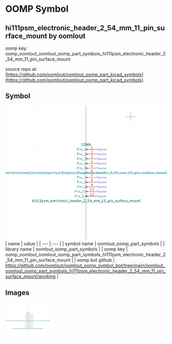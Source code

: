 # OOMP Symbol  
## hi111psm_electronic_header_2_54_mm_11_pin_surface_mount  by oomlout  
  
oomp key: oomp_oomlout_oomlout_oomp_part_symbols_hi111psm_electronic_header_2_54_mm_11_pin_surface_mount  
  
source repo at: [https://github.com/oomlout/oomlout_oomp_part_kicad_symbols](https://github.com/oomlout/oomlout_oomp_part_kicad_symbols)  
## Symbol  
  
[![working.png](working_600.png)](working.png)  
| name | value | 
| --- | --- | 
| symbol name | oomlout_oomp_part_symbols | 
| library name | oomlout_oomp_part_symbols | 
| oomp key | oomp_oomlout_oomlout_oomp_part_symbols_hi111psm_electronic_header_2_54_mm_11_pin_surface_mount | 
| oomp bot github | https://github.com/oomlout/oomlout_oomp_symbol_bot/tree/main/oomlout_oomlout_oomp_part_symbols_hi111psm_electronic_header_2_54_mm_11_pin_surface_mount/working | 
## Images  
  
[![working.png](working_140.png)](working.png)  
